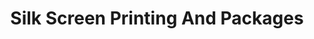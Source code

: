 ---
title: "Silk Screen Printing And Packages"
url: /karachi/silk-screen-printing-and-packages/
shop: Kopieren
---